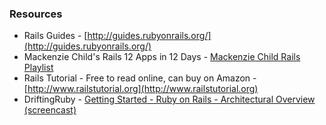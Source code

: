 ### Resources

- Rails Guides - [http://guides.rubyonrails.org/](http://guides.rubyonrails.org/)
- Mackenzie Child's Rails 12 Apps in 12 Days - [Mackenzie Child Rails Playlist](https://www.youtube.com/playlist?list=PL23ZvcdS3XPLNdRYB_QyomQsShx59tpc-)
- Rails Tutorial - Free to read online, can buy on Amazon - [http://www.railstutorial.org](http://www.railstutorial.org)
- DriftingRuby - [Getting Started - Ruby on Rails - Architectural Overview (screencast)](https://www.driftingruby.com/episodes/getting-started-ruby-on-rails-architectural-overview)
